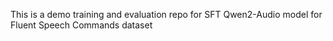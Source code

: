This is a demo training and evaluation repo for SFT Qwen2-Audio model for Fluent Speech Commands dataset
